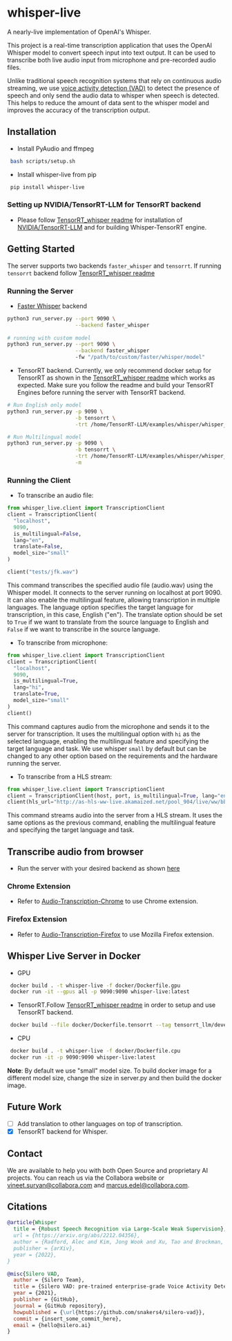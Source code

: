 # whisper-live
A nearly-live implementation of OpenAI's Whisper.

This project is a real-time transcription application that uses the OpenAI Whisper model to convert speech input into text output. It can be used to transcribe both live audio input from microphone and pre-recorded audio files.

Unlike traditional speech recognition systems that rely on continuous audio streaming, we use [voice activity detection (VAD)](https://github.com/snakers4/silero-vad) to detect the presence of speech and only send the audio data to whisper when speech is detected. This helps to reduce the amount of data sent to the whisper model and improves the accuracy of the transcription output.

## Installation
- Install PyAudio and ffmpeg
```bash
 bash scripts/setup.sh
```

- Install whisper-live from pip
```bash
 pip install whisper-live
```

### Setting up NVIDIA/TensorRT-LLM for TensorRT backend
- Please follow [TensorRT_whisper readme](https://github.com/collabora/WhisperLive/blob/main/TensorRT_whisper.md) for installation of [NVIDIA/TensorRT-LLM](https://github.com/NVIDIA/TensorRT-LLM) and for building Whisper-TensorRT engine.

## Getting Started
The server supports two backends `faster_whisper` and `tensorrt`. If running `tensorrt` backend follow [TensorRT_whisper readme](https://github.com/collabora/WhisperLive/blob/main/TensorRT_whisper.md)

### Running the Server
- [Faster Whisper](https://github.com/SYSTRAN/faster-whisper) backend
```bash
python3 run_server.py --port 9090 \
                      --backend faster_whisper
  
# running with custom model
python3 run_server.py --port 9090 \
                      --backend faster_whisper
                      -fw "/path/to/custom/faster/whisper/model"
```

- TensorRT backend. Currently, we only recommend docker setup for TensorRT as shown in the [TensorRT_whisper readme](https://github.com/collabora/WhisperLive/blob/main/TensorRT_whisper.md) which works as expected. Make sure you follow the readme and build your TensorRT Engines before running the server with TensorRT backend.
```bash
# Run English only model
python3 run_server.py -p 9090 \
                      -b tensorrt \
                      -trt /home/TensorRT-LLM/examples/whisper/whisper_small_en

# Run Multilingual model
python3 run_server.py -p 9090 \
                      -b tensorrt \
                      -trt /home/TensorRT-LLM/examples/whisper/whisper_small \
                      -m
```


### Running the Client
- To transcribe an audio file:
```python
from whisper_live.client import TranscriptionClient
client = TranscriptionClient(
  "localhost",
  9090,
  is_multilingual=False,
  lang="en",
  translate=False,
  model_size="small"
)

client("tests/jfk.wav")
```
This command transcribes the specified audio file (audio.wav) using the Whisper model. It connects to the server running on localhost at port 9090. It can also enable the multilingual feature, allowing transcription in multiple languages. The language option specifies the target language for transcription, in this case, English ("en"). The translate option should be set to `True` if we want to translate from the source language to English and `False` if we want to transcribe in the source language.

- To transcribe from microphone:
```python
from whisper_live.client import TranscriptionClient
client = TranscriptionClient(
  "localhost",
  9090,
  is_multilingual=True,
  lang="hi",
  translate=True,
  model_size="small"
)
client()
```
This command captures audio from the microphone and sends it to the server for transcription. It uses the multilingual option with `hi` as the selected language, enabling the multilingual feature and specifying the target language and task. We use whisper `small` by default but can be changed to any other option based on the requirements and the hardware running the server.

- To transcribe from a HLS stream:
```python
from whisper_live.client import TranscriptionClient
client = TranscriptionClient(host, port, is_multilingual=True, lang="en", translate=False) 
client(hls_url="http://as-hls-ww-live.akamaized.net/pool_904/live/ww/bbc_1xtra/bbc_1xtra.isml/bbc_1xtra-audio%3d96000.norewind.m3u8") 
```
This command streams audio into the server from a HLS stream. It uses the same options as the previous command, enabling the multilingual feature and specifying the target language and task.

## Transcribe audio from browser
- Run the server with your desired backend as shown [here](https://github.com/collabora/WhisperLive?tab=readme-ov-file#running-the-server)

### Chrome Extension
- Refer to [Audio-Transcription-Chrome](https://github.com/collabora/whisper-live/tree/main/Audio-Transcription-Chrome#readme) to use Chrome extension.

### Firefox Extension
- Refer to [Audio-Transcription-Firefox](https://github.com/collabora/whisper-live/tree/main/Audio-Transcription-Firefox#readme) to use Mozilla Firefox extension.

## Whisper Live Server in Docker
- GPU
```bash
 docker build . -t whisper-live -f docker/Dockerfile.gpu
 docker run -it --gpus all -p 9090:9090 whisper-live:latest
```

- TensorRT.Follow [TensorRT_whisper readme](https://github.com/collabora/WhisperLive/blob/main/TensorRT_whisper.md) in order to setup and use TensorRT backend. 
```bash
 docker build --file docker/Dockerfile.tensorrt --tag tensorrt_llm/devel:latest .
```

- CPU
```bash
 docker build . -t whisper-live -f docker/Dockerfile.cpu
 docker run -it -p 9090:9090 whisper-live:latest
```
**Note**: By default we use "small" model size. To build docker image for a different model size, change the size in server.py and then build the docker image.

## Future Work
- [ ] Add translation to other languages on top of transcription.
- [x] TensorRT backend for Whisper.

## Contact

We are available to help you with both Open Source and proprietary AI projects. You can reach us via the Collabora website or [vineet.suryan@collabora.com](mailto:vineet.suryan@collabora.com) and [marcus.edel@collabora.com](mailto:marcus.edel@collabora.com).

## Citations
```bibtex
@article{Whisper
  title = {Robust Speech Recognition via Large-Scale Weak Supervision},
  url = {https://arxiv.org/abs/2212.04356},
  author = {Radford, Alec and Kim, Jong Wook and Xu, Tao and Brockman, Greg and McLeavey, Christine and Sutskever, Ilya},
  publisher = {arXiv},
  year = {2022},
}
```

```bibtex
@misc{Silero VAD,
  author = {Silero Team},
  title = {Silero VAD: pre-trained enterprise-grade Voice Activity Detector (VAD), Number Detector and Language Classifier},
  year = {2021},
  publisher = {GitHub},
  journal = {GitHub repository},
  howpublished = {\url{https://github.com/snakers4/silero-vad}},
  commit = {insert_some_commit_here},
  email = {hello@silero.ai}
}
